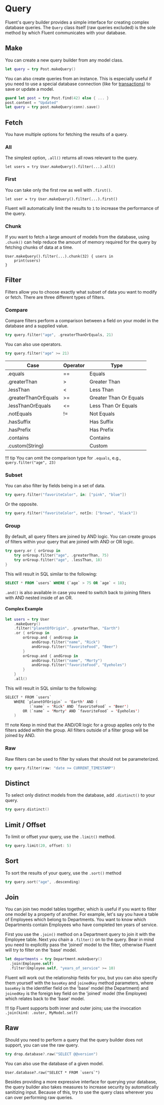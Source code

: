 # Query

Fluent's query builder provides a simple interface for creating complex database queries. The `Query` class itself (raw queries excluded) is the sole method by which Fluent communicates with your database.

## Make

You can create a new query builder from any model class.

```swift
let query = try Post.makeQuery()
```

You can also create queries from an instance. This is especially useful if you need to use a special
database connection (like for [transactions](database.md#Transactions)) to save or update a model.

```swift
guard let post = try Post.find(42) else { ... }
post.content = "Updated"
let query = try post.makeQuery(conn).save()
```

## Fetch

You have multiple options for fetching the results of a query.

### All

The simplest option, `.all()` returns all rows relevant to the query.

```
let users = try User.makeQuery().filter(...).all()
```

### First

You can take only the first row as well with `.first()`.

```
let user = try User.makeQuery().filter(...).first()
```

Fluent will automatically limit the results to `1` to increase
the performance of the query.

### Chunk

If you want to fetch a large amount of models from the database, using `.chunk()` can help reduce the
amount of memory required for the query by fetching chunks of data at a time.

```
User.makeQuery().filter(...).chunk(32) { users in
	print(users)
}
```

## Filter

Filters allow you to choose exactly what subset of data you want to modify or fetch. There are three different
types of filters.

### Compare

Compare filters perform a comparison between a field on your model in the database and a supplied value.

```swift
try query.filter("age", .greaterThanOrEquals, 21)
```

You can also use operators.

```swift
try query.filter("age" >= 21)
```

| Case                 | Operator | Type                   |
|----------------------|----------|------------------------|
| .equals              | ==       | Equals                 |
| .greaterThan         | >        | Greater Than           |
| .lessThan            | <        | Less Than              |
| .greaterThanOrEquals | >=       | Greater Than Or Equals |
| .lessThanOrEquals    | <=       | Less Than Or Equals    |
| .notEquals           | !=       | Not Equals             |
| .hasSuffix           |          | Has Suffix             |
| .hasPrefix           |          | Has Prefix             |
| .contains            |          | Contains               |
| .custom(String)      |          | Custom                 |

!!! tip
	You can omit the comparison type for `.equals`, e.g., `query.filter("age", 23)`


### Subset

You can also filter by fields being in a set of data.

```swift
try query.filter("favoriteColor", in: ["pink", "blue"])
```

Or the opposite.


```swift
try query.filter("favoriteColor", notIn: ["brown", "black"])
```

### Group

By default, all query filters are joined by AND logic. You can create groups of filters within
your query that are joined with AND or OR logic.

```swift
try query.or { orGroup in
    try orGroup.filter("age", .greaterThan, 75)
    try orGroup.filter("age", .lessThan, 18)
}
```

This will result in SQL similar to the following:


```sql
SELECT * FROM `users` WHERE (`age` > 75 OR `age` < 18);
```

`.and()` is also available in case you need to switch back to joining filters with AND nested inside of an OR.

#### Complex Example

```swift
let users = try User
	.makeQuery()
	.filter("planetOfOrigin", .greaterThan, "Earth")
	.or { orGroup in
		orGroup.and { andGroup in
			andGroup.filter("name", "Rick")
			andGroup.filter("favoriteFood", "Beer")
		}
		orGroup.and { andGroup in
			andGroup.filter("name", "Morty")
			andGroup.filter("favoriteFood", "Eyeholes")
		}
	}
	.all()
```

This will result in SQL similar to the following:

```swift
SELECT * FROM `users`
	WHERE `planetOfOrigin` = 'Earth' AND (
		   (`name` = 'Rick' AND `favoriteFood` = 'Beer')
		OR (`name` = 'Morty' AND `favoriteFood` = 'Eyeholes')
	)
```

!!! note
	Keep in mind that the AND/OR logic for a group applies only to the filters added _within_ the group. All filters outside of a filter group will be joined by AND.

### Raw

Raw filters can be used to filter by values that should not be parameterized.

```swift
try query.filter(raw: "date >= CURRENT_TIMESTAMP")
```

## Distinct

To select only distinct models from the database, add `.distinct()` to your query.

```swift
try query.distinct()
```

## Limit / Offset

To limit or offset your query, use the `.limit()` method.

```swift
try query.limit(20, offset: 5)
```

## Sort

To sort the results of your query, use the `.sort()` method

```swift
try query.sort("age", .descending)
```

## Join

You can join two model tables together, which is useful if you want to filter one model by a property of another.
For example, let's say you have a table of Employees which belong to Departments. You want to know which
Departments contain Employees who have completed ten years of service.

First you use the `.join()` method on a Department query to join it with the Employee table. Next you chain a
`.filter()` on to the query. Bear in mind you need to explicitly pass the 'joined' model to the filter, otherwise
Fluent will try to filter on the 'base' model.

```swift
let departments = try Department.makeQuery()
  .join(Employee.self)
  .filter(Employee.self, "years_of_service" >= 10)
```

Fluent will work out the relationship fields for you, but you can also specify them yourself with the `baseKey`
and `joinedKey` method parameters, where `baseKey` is the identifier field on the 'base' model (the Department)
and `joinedKey` is the foreign key field on the 'joined' model (the Employee) which relates back to the 'base' model.

!!! tip
  Fluent supports both inner and outer joins; use the invocation `.join(kind: .outer, MyModel.self)`

## Raw

Should you need to perform a query that the query builder does not support, you can use the raw query.

```swift
try drop.database?.raw("SELECT @@version")
```

You can also use the database of a given model.

```
User.database?.raw("SELECT * FROM `users`")
```

Besides providing a more expressive interface for querying your database, the query builder also takes measures to increase security by automatically sanitizing input. Because of this, try to use the query class wherever you can over performing raw queries.
